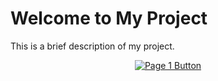# Welcome to My Project

This is a brief description of my project.

<!-- Button-style link to "page2" -->
<p align="center">
  <a href="https://your-username.github.io/repository-name/Page1.html" target="_blank">
    <img src="https://img.shields.io/badge/View-Page%201-blue?style=for-the-badge" alt="Page 1 Button">
  </a>
</p>
